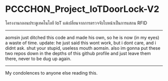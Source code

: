 # PCCCHON_Project_IoTDoorLock-V2
โครงงานกลอนประตูเทคโนโลยี IoT แต่เปลี่ยนจากการตรวจจับใบหน้าเป็นการแสกน RFID

---

aomsin just ditched this code and made his own, so he is now (in my eyes) a waste of time.
update: he just said this wont work, but i dont care, and i didnt ask. shut your stupid, useless mouth aomsin.
also im gonna put these two repos down in the depths of this github profile and just leave them there, never to be dug up again.

---

My condolences to anyone else reading this.
